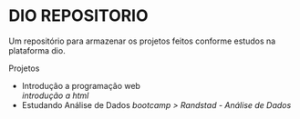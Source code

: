 # DIO REPOSITORIO

Um repositório para armazenar os projetos feitos conforme estudos na plataforma dio.

Projetos

- Introdução a programação web<br>
 _introdução a html_
- Estudando Análise de Dados
  _bootcamp > Randstad - Análise de Dados_
